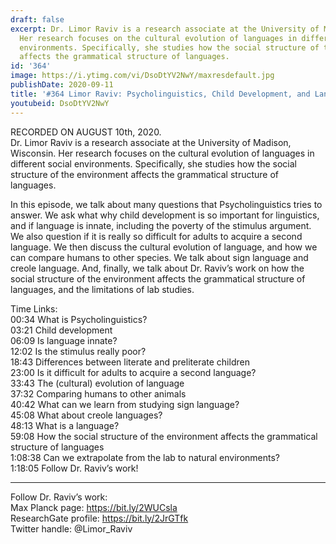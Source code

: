 ```yaml
---
draft: false
excerpt: Dr. Limor Raviv is a research associate at the University of Madison, Wisconsin.
  Her research focuses on the cultural evolution of languages in different social
  environments. Specifically, she studies how the social structure of the environment
  affects the grammatical structure of languages.
id: '364'
image: https://i.ytimg.com/vi/DsoDtYV2NwY/maxresdefault.jpg
publishDate: 2020-09-11
title: '#364 Limor Raviv: Psycholinguistics, Child Development, and Language Acquisition'
youtubeid: DsoDtYV2NwY
---
```

RECORDED ON AUGUST 10th, 2020.  
Dr. Limor Raviv is a research associate at the University of Madison, Wisconsin. Her research focuses on the cultural evolution of languages in different social environments. Specifically, she studies how the social structure of the environment affects the grammatical structure of languages.

In this episode, we talk about many questions that Psycholinguistics tries to answer. We ask what why child development is so important for linguistics, and if language is innate, including the poverty of the stimulus argument. We also question if it is really so difficult for adults to acquire a second language. We then discuss the cultural evolution of language, and how we can compare humans to other species. We talk about sign language and creole language. And, finally, we talk about Dr. Raviv’s work on how the social structure of the environment affects the grammatical structure of languages, and the limitations of lab studies.

Time Links:  
00:34  What is Psycholinguistics?  
03:21  Child development  
06:09  Is language innate?  
12:02  Is the stimulus really poor?  
18:43  Differences between literate and preliterate children  
23:00  Is it difficult for adults to acquire a second language?  
33:43  The (cultural) evolution of language  
37:32  Comparing humans to other animals  
40:42  What can we learn from studying sign language?  
45:08  What about creole languages?  
48:13  What is a language?  
59:08  How the social structure of the environment affects the grammatical structure of languages  
1:08:38  Can we extrapolate from the lab to natural environments?  
1:18:05  Follow Dr. Raviv’s work!

---

Follow Dr. Raviv’s work:  
Max Planck page: https://bit.ly/2WUCsla  
ResearchGate profile: https://bit.ly/2JrGTfk  
Twitter handle: @Limor_Raviv

